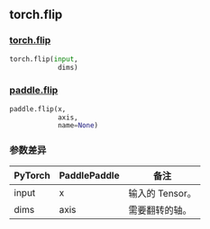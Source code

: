 ## torch.flip
### [torch.flip](https://pytorch.org/docs/stable/generated/torch.flip.html?highlight=flip#torch.flip)

```python
torch.flip(input,
            dims)
```

### [paddle.flip](https://www.paddlepaddle.org.cn/documentation/docs/zh/api/paddle/flip_cn.html#flip)

```python
paddle.flip(x,
            axis,
            name=None)
```
### 参数差异
| PyTorch       | PaddlePaddle | 备注                                                   |
| ------------- | ------------ | ------------------------------------------------------ |
| input        | x            | 输入的 Tensor。                   |
| dims         | axis         | 需要翻转的轴。                     |
